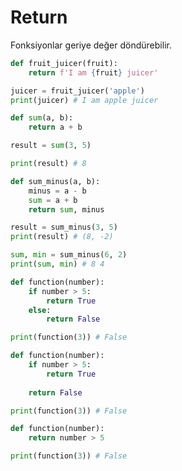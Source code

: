 # Return

Fonksiyonlar geriye değer döndürebilir.

```python
def fruit_juicer(fruit):
    return f'I am {fruit} juicer'

juicer = fruit_juicer('apple')
print(juicer) # I am apple juicer
```

```python
def sum(a, b):
    return a + b

result = sum(3, 5)

print(result) # 8
```

```python
def sum_minus(a, b):
    minus = a - b
    sum = a + b
    return sum, minus

result = sum_minus(3, 5)
print(result) # (8, -2)

sum, min = sum_minus(6, 2) 
print(sum, min) # 8 4
```

```python
def function(number):
    if number > 5:
        return True
    else:
        return False

print(function(3)) # False
```

```python
def function(number):
    if number > 5:
        return True
    
    return False

print(function(3)) # False
```

```python
def function(number):   
    return number > 5

print(function(3)) # False
```
